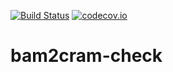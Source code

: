[![Build Status](https://travis-ci.org/wtsi-hgi/bam2cram-check.svg)](https://travis-ci.org/wtsi-hgi/bam2cram-check)
[![codecov.io](https://codecov.io/github/wtsi-hgi/bam2cram-check/coverage.svg?branch=master)](https://codecov.io/github/wtsi-hgi/bam2cram-check?branch=master)

# bam2cram-check
